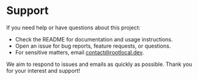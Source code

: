 # Support

If you need help or have questions about this project:

- Check the README for documentation and usage instructions.
- Open an issue for bug reports, feature requests, or questions.
- For sensitive matters, email <contact@rootlocal.dev>.

We aim to respond to issues and emails as quickly as possible. Thank you for your interest and support! 